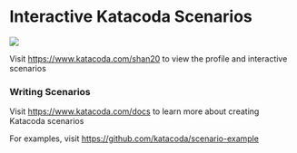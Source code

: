# Interactive Katacoda Scenarios

[![](http://shields.katacoda.com/katacoda/shan20/count.svg)](https://www.katacoda.com/shan20 "Get your profile on Katacoda.com")

Visit https://www.katacoda.com/shan20 to view the profile and interactive scenarios

### Writing Scenarios
Visit https://www.katacoda.com/docs to learn more about creating Katacoda scenarios

For examples, visit https://github.com/katacoda/scenario-example
